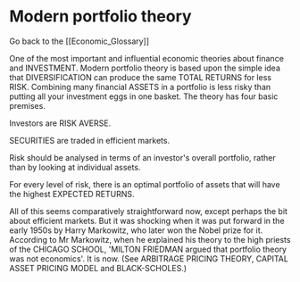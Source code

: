 # Modern portfolio theory

Go back to the [[Economic_Glossary]]


One of the most important and influential economic theories about finance and INVESTMENT. Modern portfolio theory is based upon the simple idea that DIVERSIFICATION can produce the same TOTAL RETURNS for less RISK. Combining many financial ASSETS in a portfolio is less risky than putting all your investment eggs in one basket. The theory has four basic premises.

Investors are RISK AVERSE.

SECURITIES are traded in efficient markets.

Risk should be analysed in terms of an investor's overall portfolio, rather than by looking at individual assets.

For every level of risk, there is an optimal portfolio of assets that will have the highest EXPECTED RETURNS.

All of this seems comparatively straightforward now, except perhaps the bit about efficient markets. But it was shocking when it was put forward in the early 1950s by Harry Markowitz, who later won the Nobel prize for it. According to Mr Markowitz, when he explained his theory to the high priests of the CHICAGO SCHOOL, 'MILTON FRIEDMAN argued that portfolio theory was not economics'. It is now. (See ARBITRAGE PRICING THEORY, CAPITAL ASSET PRICING MODEL and BLACK-SCHOLES.)

